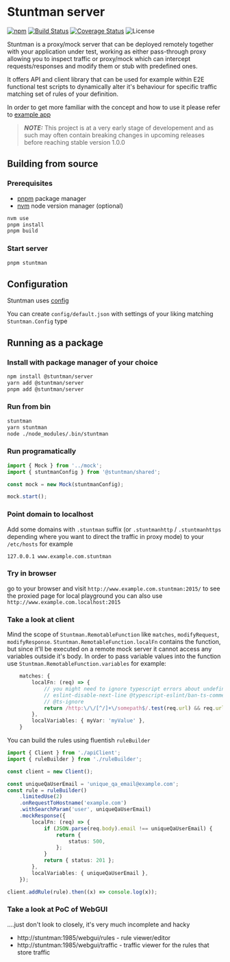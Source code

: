 # Stuntman server

[![npm](https://img.shields.io/npm/v/@stuntman/server.svg)][npmjs]
[![Build Status](https://img.shields.io/github/actions/workflow/status/andrzej-woof/stuntman/ci.yaml)][build]
[![Coverage Status](https://coveralls.io/repos/github/andrzej-woof/stuntman/badge.svg)][coverage]
![License](https://img.shields.io/github/license/andrzej-woof/stuntman)

[npmjs]: https://www.npmjs.com/package/@stuntman/server
[build]: https://github.com/andrzej-woof/stuntman/actions/workflows/ci.yaml
[coverage]: https://coveralls.io/github/andrzej-woof/stuntman

Stuntman is a proxy/mock server that can be deployed remotely together with your application under test, working as either pass-through proxy allowing you to inspect traffic or proxy/mock which can intercept requests/responses and modify them or stub with predefined ones.

It offers API and client library that can be used for example within E2E functional test scripts to dynamically alter it's behaviour for specific traffic matching set of rules of your definition.

In order to get more familiar with the concept and how to use it please refer to [example app](https://github.com/andrzej-woof/stuntman/tree/master/apps/example#readme)

> **_NOTE:_** This project is at a very early stage of developement and as such may often contain breaking changes in upcoming releases before reaching stable version 1.0.0

## Building from source

### Prerequisites

-   [pnpm](https://github.com/pnpm/pnpm) package manager
-   [nvm](https://github.com/nvm-sh/nvm) node version manager (optional)

```bash
nvm use
pnpm install
pnpm build
```

### Start server

```bash
pnpm stuntman
```

## Configuration

Stuntman uses [config](https://github.com/node-config/node-config)

You can create `config/default.json` with settings of your liking matching `Stuntman.Config` type

## Running as a package

### Install with package manager of your choice

```bash
npm install @stuntman/server
yarn add @stuntman/server
pnpm add @stuntman/server
```

### Run from bin

```bash
stuntman
yarn stuntman
node ./node_modules/.bin/stuntman
```

### Run programatically

```ts
import { Mock } from '../mock';
import { stuntmanConfig } from '@stuntman/shared';

const mock = new Mock(stuntmanConfig);

mock.start();
```

### Point domain to localhost

Add some domains with `.stuntman` suffix (or `.stuntmanhttp` / `.stuntmanhttps` depending where you want to direct the traffic in proxy mode) to your `/etc/hosts` for example

```text
127.0.0.1 www.example.com.stuntman
```

### Try in browser

go to your browser and visit `http://www.example.com.stuntman:2015/` to see the proxied page
for local playground you can also use `http://www.example.com.localhost:2015`

### Take a look at client

Mind the scope of `Stuntman.RemotableFunction` like `matches`, `modifyRequest`, `modifyResponse`.
`Stuntman.RemotableFunction.localFn` contains the function, but since it'll be executed on a remote mock server it cannot access any variables outside it's body. In order to pass variable values into the function use `Stuntman.RemotableFunction.variables` for example:

```ts
    matches: {
        localFn: (req) => {
            // you might need to ignore typescript errors about undefined variables in this scope
            // eslint-disable-next-line @typescript-eslint/ban-ts-comment
            // @ts-ignore
            return /http:\/\/[^/]+\/somepath$/.test(req.url) && req.url.includes(`?someparam=${myVar}`);
        },
        localVariables: { myVar: 'myValue' },
    }
```

You can build the rules using fluentish `ruleBuilder`

```ts
import { Client } from './apiClient';
import { ruleBuilder } from './ruleBuilder';

const client = new Client();

const uniqueQaUserEmail = 'unique_qa_email@example.com';
const rule = ruleBuilder()
    .limitedUse(2)
    .onRequestToHostname('example.com')
    .withSearchParam('user', uniqueQaUserEmail)
    .mockResponse({
        localFn: (req) => {
            if (JSON.parse(req.body).email !== uniqueQaUserEmail) {
                return {
                    status: 500,
                };
            }
            return { status: 201 };
        },
        localVariables: { uniqueQaUserEmail },
    });

client.addRule(rule).then((x) => console.log(x));
```

### Take a look at PoC of WebGUI

....just don't look to closely, it's very much incomplete and hacky

-   http://stuntman:1985/webgui/rules - rule viewer/editor
-   http://stuntman:1985/webgui/traffic - traffic viewer for the rules that store traffic
